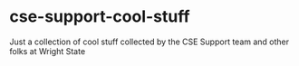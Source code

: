 # cse-support-cool-stuff
Just a collection of cool stuff collected by the CSE Support team and other folks at Wright State 
